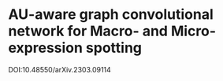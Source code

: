 # AU-aware graph convolutional network for Macro- and Micro-expression spotting

DOI:10.48550/arXiv.2303.09114
